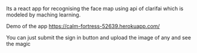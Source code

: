 Its a react app for recognising the face map using api of clarifai which is modeled by maching learning.

Demo of the app https://calm-fortress-52639.herokuapp.com/

You can just submit the sign in button and upload the image of any and see the magic
